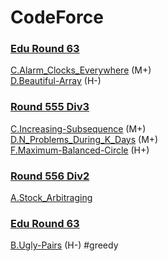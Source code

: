# CodeForce

### [Edu Round 63](https://codeforces.com/contest/1155)
[C.Alarm_Clocks_Everywhere](https://github.com/wisdompeak/CodeForce/tree/master/Edu_Round_63/C.Alarm_Clocks_Everywhere) (M+)    
[D.Beautiful-Array](https://github.com/wisdompeak/CodeForces/tree/master/Edu_Round_63/D.Beautiful-Array) (H-)   

### [Round 555 Div3](https://codeforces.com/contest/1157)
[C.Increasing-Subsequence](https://github.com/wisdompeak/CodeForces/tree/master/Round_555_Div3/C.Increasing-Subsequence) (M+)   
[D.N_Problems_During_K_Days](https://github.com/wisdompeak/CodeForces/tree/master/Round_555_Div3/D.N_Problems_During_K_Days) (M+)   
[F.Maximum-Balanced-Circle](https://github.com/wisdompeak/CodeForces/tree/master/Round_555_Div3/F.Maximum-Balanced-Circle) (H+)   

### [Round 556 Div2](https://codeforces.com/contest/1150)
[A.Stock_Arbitraging](https://github.com/wisdompeak/CodeForces/tree/master/Round_556_Div2/A.Stock_Arbitraging)

### [Edu Round 63](https://codeforces.com/contest/1156)
[B.Ugly-Pairs](https://github.com/wisdompeak/CodeForces/tree/master/Edu_Round_64/B.Ugly-Pairs) (H-)   #greedy
